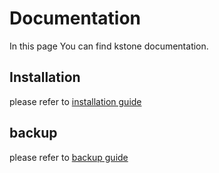 # Documentation

In this page You can find kstone documentation.

## Installation
please refer to [installation guide](installation)

## backup
please refer to [backup guide](backup)